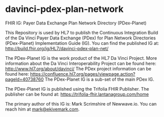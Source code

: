 # davinci-pdex-plan-network
FHIR IG: Payer Data Exchange Plan Network Directory (PDex-Planet)

This Repository is used by HL7 to publish the Continuous Integration Build of the Da Vinci Payer Data Exchange (PDex) for Plan Network Directories (PDex-Planet)
Implementation Guide (IG). You can find the published IG at: http://build.fhir.org/ig/HL7/davinci-pdex-plan-net/

The PDex-Planet IG is the work product of the HL7 Da Vinci Project.
More information about the Da Vinci Interoperability Project can be found here: http://www.hl7.org/about/davinci/
The PDex project information can be found here: https://confluence.hl7.org/pages/viewpage.action?pageId=40738760
The PDex-Planet IG is a sub-set of the main PDex IG.

The PDex-Planet IG is published using the Trifolia FHIR Publisher.
The publisher can be found at: https://trifolia-fhir.lantanagroup.com/home

The primary author of this IG is: Mark Scrimshire of Newwave.io. You can reach him at mark@ekivemark.com.
